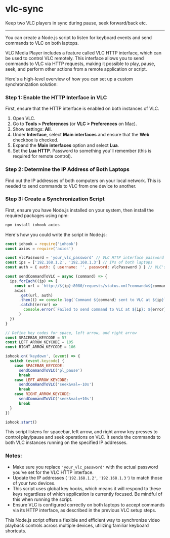# vlc-sync
Keep two VLC players in sync during pause, seek forward/back etc.

----

You can create a Node.js script to listen for keyboard events and send commands to VLC on both laptops. 

VLC Media Player includes a feature called VLC HTTP interface, which can be used to control VLC remotely. This interface allows you to send commands to VLC via HTTP requests, making it possible to play, pause, seek, and perform other actions from a remote application or script.

Here's a high-level overview of how you can set up a custom synchronization solution:

### Step 1: Enable the HTTP Interface in VLC

First, ensure that the HTTP interface is enabled on both instances of VLC.

1. Open VLC.
2. Go to **Tools > Preferences** (or **VLC > Preferences** on Mac).
3. Show settings: **All**.
4. Under **Interface**, select **Main interfaces** and ensure that the **Web** checkbox is checked.
5. Expand the **Main interfaces** option and select **Lua**.
6. Set the **Lua HTTP**. Password to something you'll remember (this is required for remote control).

### Step 2: Determine the IP Address of Both Laptops

Find out the IP addresses of both computers on your local network. This is needed to send commands to VLC from one device to another.

### Step 3: Create a Synchronization Script

First, ensure you have Node.js installed on your system, then install the required packages using npm:

```bash
npm install iohook axios
```

Here's how you could write the script in Node.js:

```javascript
const iohook = require('iohook')
const axios = require('axios')

const vlcPassword = 'your_vlc_password' // VLC HTTP interface password
const ips = ['192.168.1.2', '192.168.1.3'] // IPs of both laptops
const auth = { auth: { username: '', password: vlcPassword } } // VLC's web interface uses a blank username

const sendCommandToVLC = async (command) => {
  ips.forEach((ip) => {
    const url = `http://${ip}:8080/requests/status.xml?command=${command}`
    axios
      .get(url, auth)
      .then(() => console.log(`Command ${command} sent to VLC at ${ip}`))
      .catch((error) =>
        console.error(`Failed to send command to VLC at ${ip}: ${error}`)
      )
  })
}

// Define key codes for space, left arrow, and right arrow
const SPACEBAR_KEYCODE = 57
const LEFT_ARROW_KEYCODE = 105
const RIGHT_ARROW_KEYCODE = 106

iohook.on('keydown', (event) => {
  switch (event.keycode) {
    case SPACEBAR_KEYCODE:
      sendCommandToVLC('pl_pause')
      break
    case LEFT_ARROW_KEYCODE:
      sendCommandToVLC('seek&val=-10s')
      break
    case RIGHT_ARROW_KEYCODE:
      sendCommandToVLC('seek&val=+10s')
      break
  }
})

iohook.start()
```

This script listens for spacebar, left arrow, and right arrow key presses to control play/pause and seek operations on VLC. It sends the commands to both VLC instances running on the specified IP addresses.

### Notes:

- Make sure you replace `'your_vlc_password'` with the actual password you've set for the VLC HTTP interface.
- Update the IP addresses (`'192.168.1.2'`, `'192.168.1.3'`) to match those of your two devices.
- This script uses global key hooks, which means it will respond to these keys regardless of which application is currently focused. Be mindful of this when running the script.
- Ensure VLC is configured correctly on both laptops to accept commands via its HTTP interface, as described in the previous VLC setup steps.

This Node.js script offers a flexible and efficient way to synchronize video playback controls across multiple devices, utilizing familiar keyboard shortcuts.
